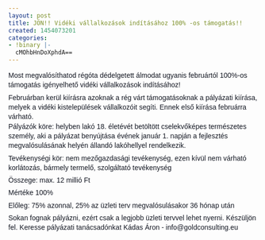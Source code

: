 ```yaml
---
layout: post
title: JÖN!! Vidéki vállalkozások indításához 100% -os támogatás!!
created: 1454073201
categories:
- !binary |-
  cMOhbHnDoXphdA==
---
```

<p style="margin: 0px 0px 6px; color: #141823; font-family: helvetica, arial, sans-serif; font-size: 14px; line-height: 19.32px;">Most megvalósíthatod régóta dédelgetett álmodat ugyanis februártól 100%-os támogatás igényelhető vidéki vállalkozások indításához!</p><p style="margin: 6px 0px; color: #141823; font-family: helvetica, arial, sans-serif; font-size: 14px; line-height: 19.32px;">Februárban kerül kiírásra azoknak a rég várt támogatásoknak a pályázati kiírása, melyek a vidéki kistelepülések vállalkozóit segíti. Ennek első kiírása februárra várható.<br>Pályázók köre: helyben lakó 18. életévét betöltött cselekvő­képes természetes személy, aki a pályázat benyújtása évének január 1. napján a fejlesztés megvalósulásának helyén áll<span class="text_exposed_show" style="display: inline;">andó lakóhellyel rendelkezik.</span></p><div class="text_exposed_show" style="display: inline; color: #141823; font-family: helvetica, arial, sans-serif; font-size: 14px; line-height: 19.32px;"><p style="margin: 0px 0px 6px;">Tevékenységi kör: nem mezőgazdasági tevékenység, ezen kívül nem várható korlátozás, bármely termelő, szolgáltató tevékenység</p><p style="margin: 6px 0px;">Összege: max. 12 millió Ft</p><p style="margin: 6px 0px;">Mértéke 100%</p><p style="margin: 6px 0px;">Előleg: 75% azonnal, 25% az üzleti terv megvalósulásakor 36 hónap után</p><p style="margin: 6px 0px;">Sokan fognak pályázni, ezért csak a legjobb üzleti tervvel lehet nyerni. Készüljön fel. Keresse pályázati tanácsadónkat Kádas Áron - info@goldconsulting.eu</p></div><p class="MsoNormal" style="margin: 0cm 0cm 0.0001pt; font-size: 11pt; font-family: Calibri, sans-serif; color: #222222;"><span style="text-decoration: underline;"></span>&nbsp;</p>
